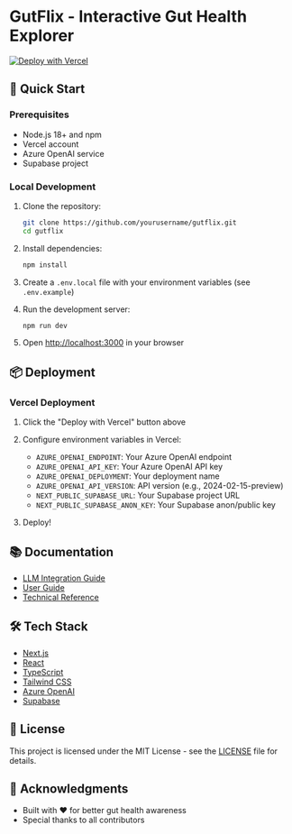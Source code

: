 # GutFlix - Interactive Gut Health Explorer

[![Deploy with Vercel](https://vercel.com/button)](https://vercel.com/new/clone?repository-url=https%3A%2F%2Fgithub.com%2Fyourusername%2Fgutflix&env=AZURE_OPENAI_ENDPOINT,AZURE_OPENAI_API_KEY,AZURE_OPENAI_DEPLOYMENT,AZURE_OPENAI_API_VERSION,NEXT_PUBLIC_SUPABASE_URL,NEXT_PUBLIC_SUPABASE_ANON_KEY&envDescription=Configure%20these%20environment%20variables%20in%20Vercel&envLink=https%3A%2F%2Fgithub.com%2Fyourusername%2Fgutflix%2Fblob%2Fmain%2Fdocs%2FLLM_INTEGRATION.md%23environment-setup&project-name=gutflix&repository-name=gutflix)

## 🚀 Quick Start

### Prerequisites
- Node.js 18+ and npm
- Vercel account
- Azure OpenAI service
- Supabase project

### Local Development

1. Clone the repository:
   ```bash
   git clone https://github.com/yourusername/gutflix.git
   cd gutflix
   ```

2. Install dependencies:
   ```bash
   npm install
   ```

3. Create a `.env.local` file with your environment variables (see `.env.example`)

4. Run the development server:
   ```bash
   npm run dev
   ```

5. Open [http://localhost:3000](http://localhost:3000) in your browser

## 📦 Deployment

### Vercel Deployment

1. Click the "Deploy with Vercel" button above

2. Configure environment variables in Vercel:
   - `AZURE_OPENAI_ENDPOINT`: Your Azure OpenAI endpoint
   - `AZURE_OPENAI_API_KEY`: Your Azure OpenAI API key
   - `AZURE_OPENAI_DEPLOYMENT`: Your deployment name
   - `AZURE_OPENAI_API_VERSION`: API version (e.g., 2024-02-15-preview)
   - `NEXT_PUBLIC_SUPABASE_URL`: Your Supabase project URL
   - `NEXT_PUBLIC_SUPABASE_ANON_KEY`: Your Supabase anon/public key

3. Deploy!

## 📚 Documentation

- [LLM Integration Guide](./docs/LLM_INTEGRATION.md)
- [User Guide](./docs/USER_GUIDE.md)
- [Technical Reference](./docs/TECHNICAL_REFERENCE.md)

## 🛠 Tech Stack

- [Next.js](https://nextjs.org/)
- [React](https://reactjs.org/)
- [TypeScript](https://www.typescriptlang.org/)
- [Tailwind CSS](https://tailwindcss.com/)
- [Azure OpenAI](https://azure.microsoft.com/en-us/products/ai-services/openai-service)
- [Supabase](https://supabase.com/)

## 📝 License

This project is licensed under the MIT License - see the [LICENSE](LICENSE) file for details.

## 🙏 Acknowledgments

- Built with ❤️ for better gut health awareness
- Special thanks to all contributors
